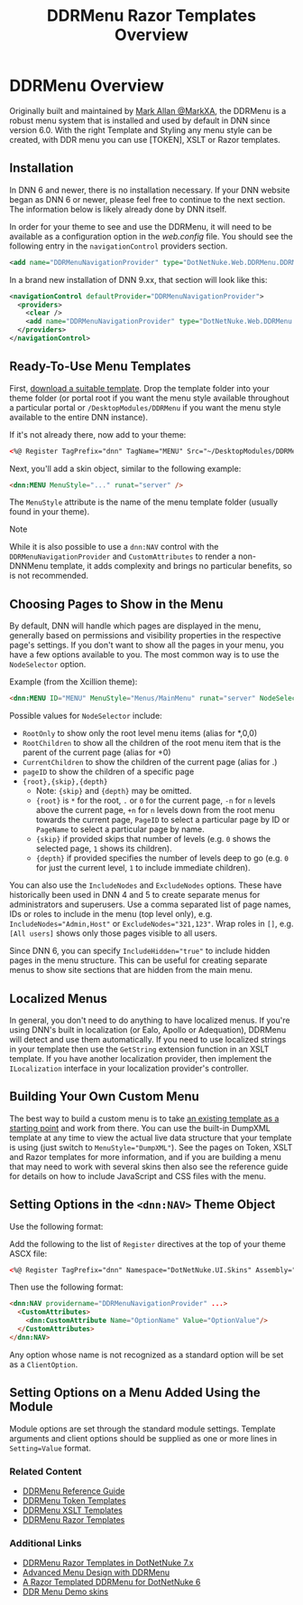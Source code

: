 ﻿---
uid: ddrmenu-overview
locale: en
title: DDRMenu Razor Templates Overview
dnnversion: 09.02.00
previous-topic: theme-objects
next-topic: ddrmenu-reference-guide
related-topics: theme-objects,about-themes,create-theme
links: ["[DNN Wiki: DotNetNuke Skins](https://www.dnnsoftware.com/wiki/dotnetnuke-skins)","[DNN Community blog: DotNetNuke Skinning 101 (Part 3) by Joe Brinkman](https://www.dnnsoftware.com/community-blog/cid/131995/dotnetnuke-skinning-101-part-3)","[DNN Professional Training: Creating HTML Skins](https://www.dnnsoftware.com/services/professional-training/training-videos-subscription/skinning-2-creating-html-skins)","[Skinning Tool / Online Reference for DNN Skins & Container Objects by 10 Pound Gorilla](https://www.10poundgorilla.com)"]
---

# DDRMenu Overview  

Originally built and maintained by [Mark Allan @MarkXA](https://twitter.com/markxa), the DDRMenu is a robust menu system that is installed and used by default in DNN since version 6.0.
With the right Template and Styling any menu style can be created, with DDR menu you can use [TOKEN], XSLT or Razor templates.

## Installation

In DNN 6 and newer, there is no installation necessary.  If your DNN website began as DNN 6 or newer, please feel free to continue to the next section.  The information below is likely already done by DNN itself.  

In order for your theme to see and use the DDRMenu, it will need to be available as a configuration option in the _web.config_ file.  You should see the following entry in the `navigationControl` providers section.  

```xml
<add name="DDRMenuNavigationProvider" type="DotNetNuke.Web.DDRMenu.DDRMenuNavigationProvider, DotNetNuke.Web.DDRMenu" />
```

In a brand new installation of DNN 9.xx, that section will look like this:

```xml
<navigationControl defaultProvider="DDRMenuNavigationProvider">
  <providers>
    <clear />
    <add name="DDRMenuNavigationProvider" type="DotNetNuke.Web.DDRMenu.DDRMenuNavigationProvider, DotNetNuke.Web.DDRMenu" />
  </providers>
</navigationControl>
```

## Ready-To-Use Menu Templates

First, [download a suitable template](https://github.com/MarkXA/ddrmenutemplates). Drop the template folder into your theme folder (or portal root if you want the menu style available throughout a particular portal or `/DesktopModules/DDRMenu` if you want the menu style available to the entire DNN instance).  

If it's not already there, now add to your theme:

```html
<%@ Register TagPrefix="dnn" TagName="MENU" Src="~/DesktopModules/DDRMenu/Menu.ascx" %>  
```

Next, you'll add a skin object, similar to the following example:

```html
<dnn:MENU MenuStyle="..." runat="server" />
```

The `MenuStyle` attribute is the name of the menu template folder (usually found in your theme).  

> [!NOTE]
> 
>  While it is also possible to use a `dnn:NAV` control with the `DDRMenuNavigationProvider` and `CustomAttributes` to render a non-DNNMenu template, it adds complexity and brings no particular benefits, so is not recommended.
> 

## Choosing Pages to Show in the Menu

By default, DNN will handle which pages are displayed in the menu, generally based on permissions and visibility properties in the respective page's settings.  If you don't want to show all the pages in your menu, you have a few options available to you.  The most common way is to use the `NodeSelector` option.  

Example (from the Xcillion theme):  

```html
<dnn:MENU ID="MENU" MenuStyle="Menus/MainMenu" runat="server" NodeSelector="*" />
```

Possible values for `NodeSelector` include:

* `RootOnly` to show only the root level menu items (alias for *,0,0)
* `RootChildren` to show all the children of the root menu item that is the parent of the current page (alias for +0)
* `CurrentChildren` to show the children of the current page (alias for .)
* `pageID` to show the children of a specific page
* `{root},{skip},{depth}` 
  * Note: `{skip}` and `{depth}` may be omitted. 
  * `{root}` is `*` for the root, `.` or `0` for the current page, `-n` for `n` levels above the current page, `+n` for `n` levels down from the root menu towards the current page, `PageID` to select a particular page by ID or `PageName` to select a particular page by name. 
  * `{skip}` if provided skips that number of levels (e.g. `0` shows the selected page, `1` shows its children). 
  * `{depth}` if provided specifies the number of levels deep to go (e.g. `0` for just the current level, `1` to include immediate children).

You can also use the `IncludeNodes` and `ExcludeNodes` options. These have historically been used in DNN 4 and 5 to create separate menus for administrators and superusers. Use a comma separated list of page names, IDs or roles to include in the menu (top level only), e.g. `IncludeNodes="Admin,Host"` or `ExcludeNodes="321,123"`. Wrap roles in `[]`, e.g. `[All users]` shows only those pages visible to all users.  

Since DNN 6, you can specify `IncludeHidden="true"` to include hidden pages in the menu structure.  This can be useful for creating separate menus to show site sections that are hidden from the main menu.  

## Localized Menus  

In general, you don't need to do anything to have localized menus.  If you're using DNN's built in localization (or Ealo, Apollo or Adequation), DDRMenu will detect and use them automatically.  If you need to use localized strings in your template then use the `GetString` extension function in an XSLT template.  If you have another localization provider, then implement the `ILocalization` interface in your localization provider's controller.  

## Building Your Own Custom Menu  

The best way to build a custom menu is to take [an existing template as a starting point](https://github.com/MarkXA/ddrmenutemplates) and work from there. You can use the built-in DumpXML template at any time to view the actual live data structure that your template is using (just switch to `MenuStyle="DumpXML"`).  See the pages on Token, XSLT and Razor templates for more information, and if you are building a menu that may need to work with several skins then also see the reference guide for details on how to include JavaScript and CSS files with the menu.  

## Setting Options in the `<dnn:NAV>` Theme Object  

Use the following format:  

Add the following to the list of `Register` directives at the top of your theme ASCX file:

```html
<%@ Register TagPrefix="dnn" Namespace="DotNetNuke.UI.Skins" Assembly="DotNetNuke" %>
```

Then use the following format:

```html
<dnn:NAV providername="DDRMenuNavigationProvider" ...> 
  <CustomAttributes> 
    <dnn:CustomAttribute Name="OptionName" Value="OptionValue"/>
  </CustomAttributes>
</dnn:NAV>
```

Any option whose name is not recognized as a standard option will be set as a `ClientOption`.

## Setting Options on a Menu Added Using the Module

Module options are set through the standard module settings.  Template arguments and client options should be supplied as one or more lines in `Setting=Value` format.

### Related Content  

*   [DDRMenu Reference Guide](xref:ddrmenu-reference-guide)  
*   [DDRMenu Token Templates](xref:ddrmenu-token-templates)  
*   [DDRMenu XSLT Templates](xref:ddrmenu-xslt-templates)  
*   [DDRMenu Razor Templates](xref:ddrmenu-razor-templates-overview)  

### Additional Links  

*   [DDRMenu Razor Templates in DotNetNuke 7.x](http://www.dnnsoftware.com/Resources/Blogs/EntryId/3619/ContentItemId/150607/DDRMenu-Razor-Templates-in-DotNetNuke-7-x.aspx)  
*   [Advanced Menu Design with DDRMenu](http://www.dnnsoftware.com/Resources/Blogs/EntryId/3446/Advanced-Menu-Design-with-DDRMenu.aspx)  
*   [A Razor Templated DDRMenu for DotNetNuke 6](http://www.aubrett.com/InformationTechnology/WebDevelopment/CMSPlatforms/DotNetNuke/RazorTemplatedDDRMenu.aspx)  
*   [DDR Menu Demo skins](https://demo.40fingers.net.local/dnn-ddr-demo-skin)
